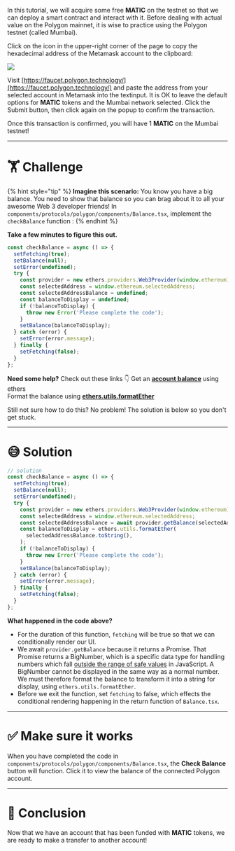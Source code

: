 In this tutorial, we will acquire some free **MATIC** on the testnet so that we can deploy a smart contract and interact with it. Before dealing with actual value on the Polygon mainnet, it is wise to practice using the Polygon testnet (called Mumbai).

Click on the icon in the upper-right corner of the page to copy the hexadecimal address of the Metamask account to the clipboard:

![](https://raw.githubusercontent.com/figment-networks/learn-web3-dapp/main/markdown/__images__/polygon/click_to_copy.png)

Visit [https://faucet.polygon.technology/](https://faucet.polygon.technology/) and paste the address from your selected account in Metamask into the textinput. It is OK to leave the default options for **MATIC** tokens and the Mumbai network selected. Click the Submit button, then click again on the popup to confirm the transaction.

Once this transaction is confirmed, you will have 1 **MATIC** on the Mumbai testnet!

---

# 🏋️ Challenge

{% hint style="tip" %}
**Imagine this scenario:** You know you have a big balance. You need to show that balance so you can brag about it to all your awesome Web 3 developer friends! In `components/protocols/polygon/components/Balance.tsx`, implement the `checkBalance` function :
{% endhint %}

**Take a few minutes to figure this out.**

```typescript
const checkBalance = async () => {
  setFetching(true);
  setBalance(null);
  setError(undefined);
  try {
    const provider = new ethers.providers.Web3Provider(window.ethereum);
    const selectedAddress = window.ethereum.selectedAddress;
    const selectedAddressBalance = undefined;
    const balanceToDisplay = undefined;
    if (!balanceToDisplay) {
      throw new Error('Please complete the code');
    }
    setBalance(balanceToDisplay);
  } catch (error) {
    setError(error.message);
  } finally {
    setFetching(false);
  }
};
```

**Need some help?** Check out these links 👇
Get an [**account balance**](https://docs.ethers.io/v5/api/providers/provider/#Provider-getBalance) using ethers  
Format the balance using [**ethers.utils.formatEther**](https://docs.ethers.io/v5/api/utils/display-logic/#unit-conversion)

Still not sure how to do this? No problem! The solution is below so you don't get stuck.

---

# 😅 Solution

```typescript
// solution
const checkBalance = async () => {
  setFetching(true);
  setBalance(null);
  setError(undefined);
  try {
    const provider = new ethers.providers.Web3Provider(window.ethereum);
    const selectedAddress = window.ethereum.selectedAddress;
    const selectedAddressBalance = await provider.getBalance(selectedAddress);
    const balanceToDisplay = ethers.utils.formatEther(
      selectedAddressBalance.toString(),
    );
    if (!balanceToDisplay) {
      throw new Error('Please complete the code');
    }
    setBalance(balanceToDisplay);
  } catch (error) {
    setError(error.message);
  } finally {
    setFetching(false);
  }
};
```

**What happened in the code above?**

- For the duration of this function, `fetching` will be true so that we can conditionally render our UI.
- We await `provider.getBalance` because it returns a Promise. That Promise returns a BigNumber, which is a specific data type for handling numbers which fall [outside the range of safe values](https://docs.ethers.io/v5/api/utils/bignumber/#BigNumber--notes-safenumbers) in JavaScript. A BigNumber cannot be displayed in the same way as a normal number. We must therefore format the balance to transform it into a string for display, using `ethers.utils.formatEther`.
- Before we exit the function, set `fetching` to false, which effects the conditional rendering happening in the return function of `Balance.tsx`.

---

# ✅ Make sure it works

When you have completed the code in `components/protocols/polygon/components/Balance.tsx`, the **Check Balance** button will function. Click it to view the balance of the connected Polygon account.

---

# 🏁 Conclusion

Now that we have an account that has been funded with **MATIC** tokens, we are ready to make a transfer to another account!
